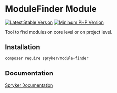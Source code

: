 # ModuleFinder Module
[![Latest Stable Version](https://poser.pugx.org/spryker/module-finder/v/stable.svg)](https://packagist.org/packages/spryker/module-finder)
[![Minimum PHP Version](https://img.shields.io/badge/php-%3E%3D%207.3-8892BF.svg)](https://php.net/)

Tool to find modules on core level or on project level.

## Installation

```
composer require spryker/module-finder
```

## Documentation

[Spryker Documentation](https://academy.spryker.com/developing_with_spryker/module_guide/modules.html)
